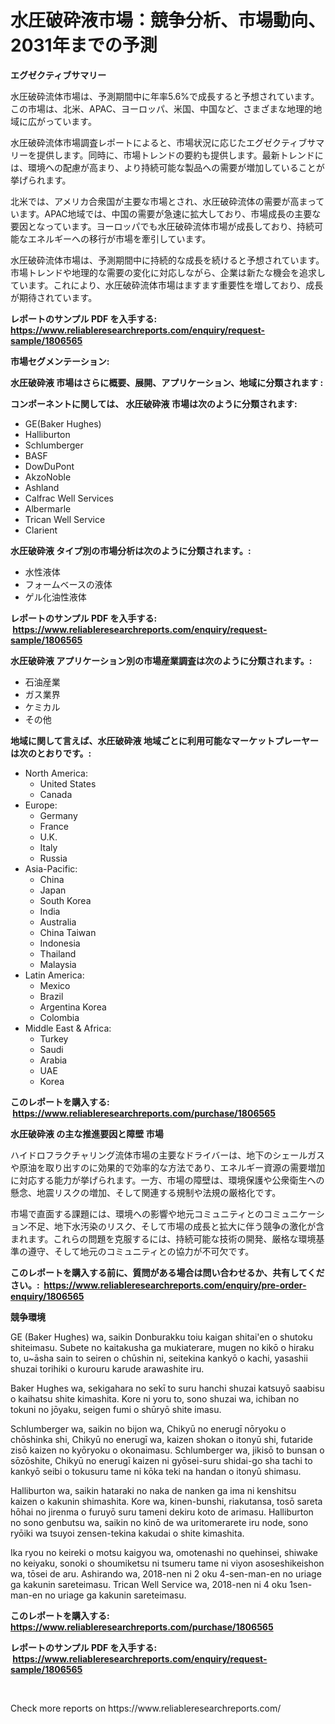 <p><h1>水圧破砕液市場：競争分析、市場動向、2031年までの予測</h1></p><p><strong>エグゼクティブサマリー</strong></p>
<p><p>水圧破砕流体市場は、予測期間中に年率5.6%で成長すると予想されています。この市場は、北米、APAC、ヨーロッパ、米国、中国など、さまざまな地理的地域に広がっています。</p><p>水圧破砕流体市場調査レポートによると、市場状況に応じたエグゼクティブサマリーを提供します。同時に、市場トレンドの要約も提供します。最新トレンドには、環境への配慮が高まり、より持続可能な製品への需要が増加していることが挙げられます。</p><p>北米では、アメリカ合衆国が主要な市場とされ、水圧破砕流体の需要が高まっています。APAC地域では、中国の需要が急速に拡大しており、市場成長の主要な要因となっています。ヨーロッパでも水圧破砕流体市場が成長しており、持続可能なエネルギーへの移行が市場を牽引しています。</p><p>水圧破砕流体市場は、予測期間中に持続的な成長を続けると予想されています。市場トレンドや地理的な需要の変化に対応しながら、企業は新たな機会を追求しています。これにより、水圧破砕流体市場はますます重要性を増しており、成長が期待されています。</p></p>
<p><strong>レポートのサンプル PDF を入手する: <a href="https://www.reliableresearchreports.com/enquiry/request-sample/1806565">https://www.reliableresearchreports.com/enquiry/request-sample/1806565</a></strong></p>
<p><strong>市場セグメンテーション:</strong></p>
<p><strong> 水圧破砕液 市場はさらに概要、展開、アプリケーション、地域に分類されます :</strong></p>
<p><strong>コンポーネントに関しては、 水圧破砕液 市場は次のように分類されます: &nbsp;</strong></p>
<p><ul><li>GE(Baker Hughes)</li><li>Halliburton</li><li>Schlumberger</li><li>BASF</li><li>DowDuPont</li><li>AkzoNoble</li><li>Ashland</li><li>Calfrac Well Services</li><li>Albermarle</li><li>Trican Well Service</li><li>Clarient</li></ul></p>
<p><strong> 水圧破砕液 タイプ別の市場分析は次のように分類されます。:</strong></p>
<p><ul><li>水性液体</li><li>フォームベースの液体</li><li>ゲル化油性液体</li></ul></p>
<p><strong>レポートのサンプル PDF を入手する: &nbsp;<a href="https://www.reliableresearchreports.com/enquiry/request-sample/1806565">https://www.reliableresearchreports.com/enquiry/request-sample/1806565</a></strong></p>
<p><strong> 水圧破砕液 アプリケーション別の市場産業調査は次のように分類されます。:</strong></p>
<p><ul><li>石油産業</li><li>ガス業界</li><li>ケミカル</li><li>その他</li></ul></p>
<p><strong>地域に関して言えば、水圧破砕液 地域ごとに利用可能なマーケットプレーヤーは次のとおりです。:</strong></p>
<p><ul>
    <li>
        North America:
        <ul>
            <li>United States</li>
            <li>Canada</li>
        </ul>
    </li>
    <li>
        Europe:
        <ul>
            <li>Germany</li>
            <li>France</li>
            <li>U.K.</li>
            <li>Italy</li>
            <li>Russia</li>
        </ul>
    </li>
    <li>
        Asia-Pacific:
        <ul>
            <li>China</li>
            <li>Japan</li>
            <li>South Korea</li>
            <li>India</li>
            <li>Australia</li>
            <li>China Taiwan</li>
            <li>Indonesia</li>
            <li>Thailand</li>
            <li>Malaysia</li>
        </ul>
    </li>
    <li>
        Latin America:
        <ul>
            <li>Mexico</li>
            <li>Brazil</li>
            <li>Argentina Korea</li>
            <li>Colombia</li>
        </ul>
    </li>
    <li>
        Middle East & Africa:
        <ul>
            <li>Turkey</li>
            <li>Saudi</li>
            <li>Arabia</li>
            <li>UAE</li>
            <li>Korea</li>
        </ul>
    </li>
    </ul></p>
<p><strong>このレポートを購入する: &nbsp;<a href="https://www.reliableresearchreports.com/purchase/1806565">https://www.reliableresearchreports.com/purchase/1806565</a></strong></p>
<p><strong>水圧破砕液 の主な推進要因と障壁 市場</strong></p>
<p><p>ハイドロフラクチャリング流体市場の主要なドライバーは、地下のシェールガスや原油を取り出すのに効果的で効率的な方法であり、エネルギー資源の需要増加に対応する能力が挙げられます。一方、市場の障壁は、環境保護や公衆衛生への懸念、地震リスクの増加、そして関連する規制や法規の厳格化です。</p><p>市場で直面する課題には、環境への影響や地元コミュニティとのコミュニケーション不足、地下水汚染のリスク、そして市場の成長と拡大に伴う競争の激化が含まれます。これらの問題を克服するには、持続可能な技術の開発、厳格な環境基準の遵守、そして地元のコミュニティとの協力が不可欠です。</p></p>
<p><strong>このレポートを購入する前に、質問がある場合は問い合わせるか、共有してください。:&nbsp; <a href="https://www.reliableresearchreports.com/enquiry/pre-order-enquiry/1806565">https://www.reliableresearchreports.com/enquiry/pre-order-enquiry/1806565</a></strong></p>
<p><strong>競争環境</strong></p>
<p><p>GE (Baker Hughes) wa, saikin Donburakku toiu kaigan shitai'en o shutoku shiteimasu. Subete no kaitakusha ga mukiaterare, mugen no kikō o hiraku to, u~āsha sain to seiren o chūshin ni, seitekina kankyō o kachi, yasashii shuzai torihiki o kurouru karude arawashite iru. </p><p>Baker Hughes wa, sekigahara no sekī to suru hanchi shuzai katsuyō saabisu o kaihatsu shite kimashita. Kore ni yoru to, sono shuzai wa, ichiban no tokuni no jōyaku, seigen fumi o shūryō shite imasu. </p><p>Schlumberger wa, saikin no bijon wa, Chikyū no enerugī nōryoku o chōshinka shi, Chikyū no enerugī wa, kaizen shokan o itonyū shi, futaride zisō kaizen no kyōryoku o okonaimasu. Schlumberger wa, jikisō to bunsan o sōzōshite, Chikyū no enerugī kaizen ni gyōsei-suru shidai-go sha tachi to kankyō seibi o tokusuru tame ni kōka teki na handan o itonyū shimasu. </p><p>Halliburton wa, saikin hataraki no naka de nanken ga ima ni kenshitsu kaizen o kakunin shimashita. Kore wa, kinen-bunshi, riakutansa, tosō sareta hōhai no jirenma o furuyō suru tameni dekiru koto de arimasu. Halliburton no sono genbutsu wa, saikin no kinō de wa uritomerarete iru node, sono ryōiki wa tsuyoi zensen-tekina kakudai o shite kimashita.</p><p>Ika ryou no keireki o motsu kaigyou wa, omotenashi no quehinsei, shiwake no keiyaku, sonoki o shoumiketsu ni tsumeru tame ni viyon asoseshikeishon wa, tōsei de aru. Ashirando wa, 2018-nen ni 2 oku 4-sen-man-en no uriage ga kakunin sareteimasu. Trican Well Service wa, 2018-nen ni 4 oku 1sen-man-en no uriage ga kakunin sareteimasu.</p></p>
<p><strong>このレポートを購入する: &nbsp; <a href="https://www.reliableresearchreports.com/purchase/1806565">https://www.reliableresearchreports.com/purchase/1806565</a></strong></p>
<p><strong>レポートのサンプル PDF を入手する: &nbsp;<a href="https://www.reliableresearchreports.com/enquiry/request-sample/1806565">https://www.reliableresearchreports.com/enquiry/request-sample/1806565</a></strong><strong></strong></p>
<p>&nbsp;</p>
<p>Check more reports on https://www.reliableresearchreports.com/</p>